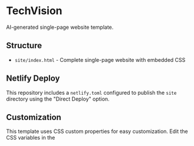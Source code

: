 # TechVision

AI-generated single-page website template.

## Structure
- `site/index.html` - Complete single-page website with embedded CSS

## Netlify Deploy
This repository includes a `netlify.toml` configured to publish the `site` directory using the "Direct Deploy" option.

## Customization
This template uses CSS custom properties for easy customization. Edit the CSS variables in the <style> section to personalize colors, fonts, and spacing.